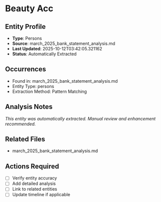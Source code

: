 # Beauty Acc

## Entity Profile
- **Type**: Persons
- **Source**: march_2025_bank_statement_analysis.md
- **Last Updated**: 2025-10-12T03:42:05.321162
- **Status**: Automatically Extracted

## Occurrences
- Found in: march_2025_bank_statement_analysis.md
- Entity Type: persons
- Extraction Method: Pattern Matching

## Analysis Notes
*This entity was automatically extracted. Manual review and enhancement recommended.*

## Related Files
- march_2025_bank_statement_analysis.md

## Actions Required
- [ ] Verify entity accuracy
- [ ] Add detailed analysis
- [ ] Link to related entities
- [ ] Update timeline if applicable
